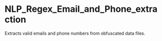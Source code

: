 # NLP_Regex_Email_and_Phone_extraction
Extracts valid emails and phone numbers from obfuscated data files.
